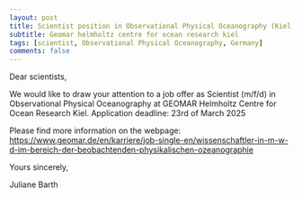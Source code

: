 ```yaml
---
layout: post
title: Scientist position in Observational Physical Oceanography (Kiel, Germany)
subtitle: Geomar helmholtz centre for ocean research kiel
tags: [scientist, Observational Physical Oceanography, Germany]
comments: false
---
```

Dear scientists,

We would like to draw your attention to a job offer as Scientist (m/f/d) in Observational Physical Oceanography at GEOMAR Helmholtz Centre for Ocean Research Kiel.
Application deadline: 23rd of March 2025

Please find more information on the webpage:
https://www.geomar.de/en/karriere/job-single-en/wissenschaftler-in-m-w-d-im-bereich-der-beobachtenden-physikalischen-ozeanographie

Yours sincerely,

Juliane Barth

